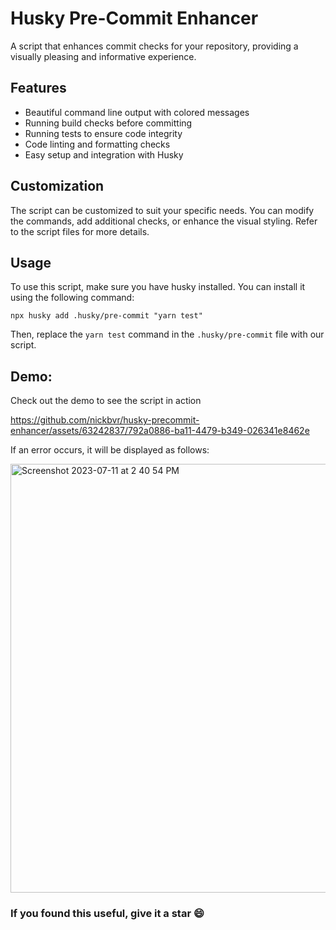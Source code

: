 # Husky Pre-Commit Enhancer

A script that enhances commit checks for your repository, providing a visually pleasing and informative experience.

## Features

- Beautiful command line output with colored messages
- Running build checks before committing
- Running tests to ensure code integrity
- Code linting and formatting checks
- Easy setup and integration with Husky

## Customization

The script can be customized to suit your specific needs. You can modify the commands, add additional checks, or enhance the visual styling. Refer to the script files for more details.

## Usage

To use this script, make sure you have husky installed. You can install it using the following command:

`npx husky add .husky/pre-commit "yarn test"`

Then, replace the `yarn test` command in the `.husky/pre-commit` file with our script.

## Demo:

Check out the demo to see the script in action

https://github.com/nickbvr/husky-precommit-enhancer/assets/63242837/792a0886-ba11-4479-b349-026341e8462e

If an error occurs, it will be displayed as follows:

<img width="686" alt="Screenshot 2023-07-11 at 2 40 54 PM" src="https://github.com/nickbvr/husky-precommit-enhancer/assets/63242837/1c94fc60-f3d2-4118-a4a3-642436d0eb2f">

### If you found this useful, give it a star 😄
